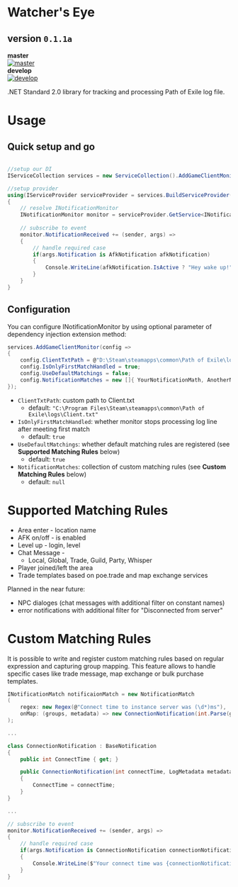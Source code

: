 # Watcher's Eye

## version `0.1.1a`

**master**  
[![master](https://gitlab.com/ayronk-path-of-exile/watchers-eye/badges/master/pipeline.svg)](https://gitlab.com/ayronk-path-of-exile/watchers-eye/commits/master)  
**develop**  
[![develop](https://gitlab.com/ayronk-path-of-exile/watchers-eye/badges/master/pipeline.svg)](https://gitlab.com/ayronk-path-of-exile/watchers-eye/commits/develop)  

.NET Standard 2.0 library for tracking and processing Path of Exile log file.

# Usage

## Quick setup and go

```csharp

//setup our DI
IServiceCollection services = new ServiceCollection().AddGameClientMonitor();

//setup provider
using(IServiceProvider serviceProvider = services.BuildServiceProvider())
{
    // resolve INotificationMonitor
    INotificationMonitor monitor = serviceProvider.GetService<INotificationMonitor>();
    
    // subscribe to event
    monitor.NotificationReceived += (sender, args) =>
    {
        // handle required case
        if(args.Notification is AfkNotification afkNotification)
        {
            Console.WriteLine(afkNotification.IsActive ? "Hey wake up!" : "AFK disabled", MatToastType.Warning);
        }
    }
}
```

## Configuration

You can configure INotificationMonitor by using optional parameter of dependency injection extension method:

```csharp
services.AddGameClientMonitor(config =>
{
    config.ClientTxtPath = @"D:\Steam\steamapps\common\Path of Exile\logs\Client.txt";
    config.IsOnlyFirstMatchHandled = true;
    config.UseDefaultMatchings = false;
    config.NotificationMatches = new []{ YourNotificationMath, AnotherNotificationMatch }
});
```

- `ClientTxtPath`: custom path to Client.txt
   - default: `"C:\Program Files\Steam\steamapps\common\Path of Exile\logs\Client.txt"`
- `IsOnlyFirstMatchHandled`: whether monitor stops processing log line after meeting first match
   - default: `true`
- `UseDefaultMatchings`: whether default matching rules are registered (see **Supported Matching Rules** below)
   - default: `true`
- `NotificationMatches`: collection of custom matching rules (see **Custom Matching Rules** below)
   - default: `null`

# Supported Matching Rules

- Area enter - location name
- AFK on/off - is enabled
- Level up - login, level
- Chat Message - 
   - Local, Global, Trade, Guild, Party, Whisper
- Player joined/left the area
- Trade templates based on poe.trade and map exchange services

Planned in the near future:
- NPC dialoges (chat messages with additional filter on constant names)
- error notifications with additional filter for "Disconnected from server"

# Custom Matching Rules

It is possible to write and register custom matching rules based on regular expression and capturing group mapping. This feature allows to handle specific cases like trade message, map exchange or bulk purchase templates.

```csharp
INotificationMatch notificaionMatch = new NotificationMatch
(
    regex: new Regex(@"Connect time to instance server was (\d*)ms"),
    onMap: (groups, metadata) => new ConnectionNotification(int.Parse(groups[1].Value), metadata)
);

...

class ConnectionNotification : BaseNotification
{
    public int ConnectTime { get; }

    public ConnectionNotification(int connectTime, LogMetadata metadata) : base(metadata)
    {
        ConnectTime = connectTime;
    }
}

...

// subscribe to event
monitor.NotificationReceived += (sender, args) =>
{
    // handle required case
    if(args.Notification is ConnectionNotification connectionNotification)
    {
        Console.WriteLine($"Your connect time was {connectionNotification.ConnectTime} ms");
    }
}
```
   